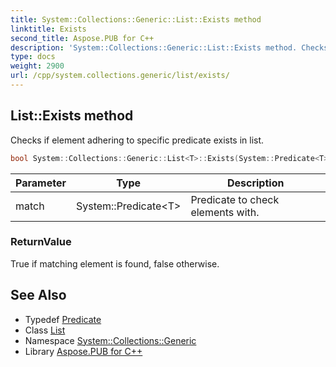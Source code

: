 ```yaml
---
title: System::Collections::Generic::List::Exists method
linktitle: Exists
second_title: Aspose.PUB for C++
description: 'System::Collections::Generic::List::Exists method. Checks if element adhering to specific predicate exists in list in C++.'
type: docs
weight: 2900
url: /cpp/system.collections.generic/list/exists/
---
```

## List::Exists method


Checks if element adhering to specific predicate exists in list.

```cpp
bool System::Collections::Generic::List<T>::Exists(System::Predicate<T> match)
```


| Parameter | Type | Description |
| --- | --- | --- |
| match | System::Predicate\<T\> | Predicate to check elements with. |

### ReturnValue

True if matching element is found, false otherwise.

## See Also

* Typedef [Predicate](../../../system/predicate/)
* Class [List](../)
* Namespace [System::Collections::Generic](../../)
* Library [Aspose.PUB for C++](../../../)
